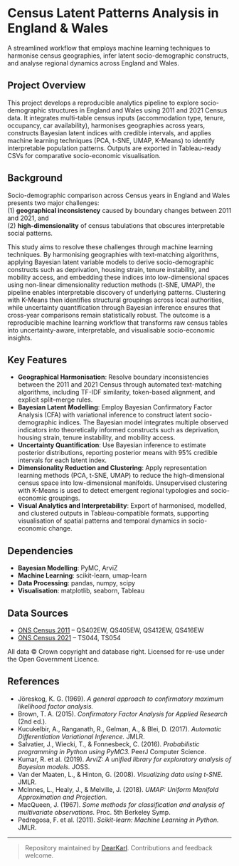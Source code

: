 # Census Latent Patterns Analysis in England & Wales

A streamlined workflow that employs machine learning techniques to harmonise census geographies, infer latent socio-demographic constructs, and analyse regional dynamics across England and Wales.  

## Project Overview  

This project develops a reproducible analytics pipeline to explore socio-demographic structures in England and Wales using 2011 and 2021 Census data. It integrates multi-table census inputs (accommodation type, tenure, occupancy, car availability), harmonises geographies across years, constructs Bayesian latent indices with credible intervals, and applies machine learning techniques (PCA, t-SNE, UMAP, K-Means) to identify interpretable population patterns. Outputs are exported in Tableau-ready CSVs for comparative socio-economic visualisation.

## Background  

Socio-demographic comparison across Census years in England and Wales presents two major challenges:  
(1) **geographical inconsistency** caused by boundary changes between 2011 and 2021, and  
(2) **high-dimensionality** of census tabulations that obscures interpretable social patterns.  

This study aims to resolve these challenges through machine learning techniques. By harmonising geographies with text-matching algorithms, applying Bayesian latent variable models to derive socio-demographic constructs such as deprivation, housing strain, tenure instability, and mobility access, and embedding these indices into low-dimensional spaces using non-linear dimensionality reduction methods (t-SNE, UMAP), the pipeline enables interpretable discovery of underlying patterns. Clustering with K-Means then identifies structural groupings across local authorities, while uncertainty quantification through Bayesian inference ensures that cross-year comparisons remain statistically robust. The outcome is a reproducible machine learning workflow that transforms raw census tables into uncertainty-aware, interpretable, and visualisable socio-economic insights.   

## Key Features  

- **Geographical Harmonisation**: Resolve boundary inconsistencies between the 2011 and 2021 Census through automated text-matching algorithms, including TF-IDF similarity, token-based alignment, and explicit split–merge rules.  
- **Bayesian Latent Modelling**: Employ Bayesian Confirmatory Factor Analysis (CFA) with variational inference to construct latent socio-demographic indices. The Bayesian model integrates multiple observed indicators into theoretically informed constructs such as deprivation, housing strain, tenure instability, and mobility access.  
- **Uncertainty Quantification**: Use Bayesian inference to estimate posterior distributions, reporting posterior means with 95% credible intervals for each latent index.
- **Dimensionality Reduction and Clustering**: Apply representation learning methods (PCA, t-SNE, UMAP) to reduce the high-dimensional census space into low-dimensional manifolds. Unsupervised clustering with K-Means is used to detect emergent regional typologies and socio-economic groupings.  
- **Visual Analytics and Interpretability**: Export of harmonised, modelled, and clustered outputs in Tableau-compatible formats, supporting visualisation of spatial patterns and temporal dynamics in socio-economic change.  

## Dependencies  

- **Bayesian Modelling**: PyMC, ArviZ  
- **Machine Learning**: scikit-learn, umap-learn  
- **Data Processing**: pandas, numpy, scipy  
- **Visualisation**: matplotlib, seaborn, Tableau  


## Data Sources  

- [ONS Census 2011](https://www.ons.gov.uk/census/2011census) – QS402EW, QS405EW, QS412EW, QS416EW  
- [ONS Census 2021](https://www.ons.gov.uk/census/2021census) – TS044, TS054  

All data © Crown copyright and database right. Licensed for re-use under the Open Government Licence.  

## References  

- Jöreskog, K. G. (1969). *A general approach to confirmatory maximum likelihood factor analysis.*  
- Brown, T. A. (2015). *Confirmatory Factor Analysis for Applied Research* (2nd ed.).  
- Kucukelbir, A., Ranganath, R., Gelman, A., & Blei, D. (2017). *Automatic Differentiation Variational Inference.* JMLR.  
- Salvatier, J., Wiecki, T., & Fonnesbeck, C. (2016). *Probabilistic programming in Python using PyMC3.* PeerJ Computer Science.  
- Kumar, R. et al. (2019). *ArviZ: A unified library for exploratory analysis of Bayesian models.* JOSS.  
- Van der Maaten, L., & Hinton, G. (2008). *Visualizing data using t-SNE.* JMLR.  
- McInnes, L., Healy, J., & Melville, J. (2018). *UMAP: Uniform Manifold Approximation and Projection.*  
- MacQueen, J. (1967). *Some methods for classification and analysis of multivariate observations.* Proc. 5th Berkeley Symp.  
- Pedregosa, F. et al. (2011). *Scikit-learn: Machine Learning in Python.* JMLR.  

---

> Repository maintained by [DearKarl](https://github.com/DearKarl). Contributions and feedback welcome. 
